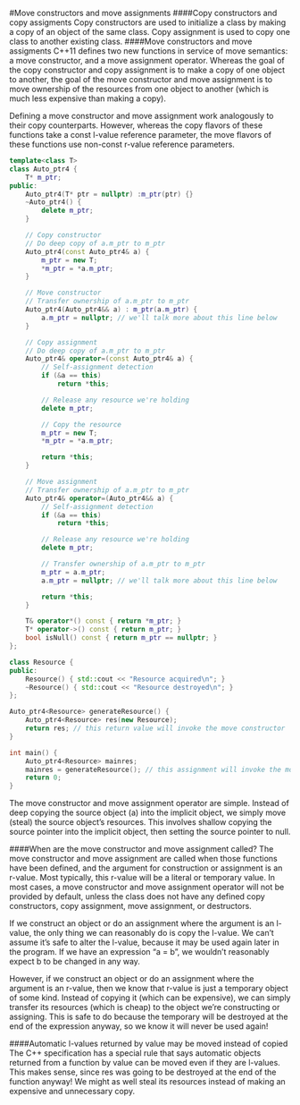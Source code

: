 #Move constructors and move assignments
####Copy constructors and copy assigments
Copy constructors are used to initialize a class by making a copy of an object of the same class. Copy assignment is used to copy one class to another existing class.
####Move constructors and move assigments
C++11 defines two new functions in service of move semantics: a move constructor, and a move assignment operator. Whereas the goal of the copy constructor and copy assignment is to make a copy of one object to another, the goal of the move constructor and move assignment is to move ownership of the resources from one object to another (which is much less expensive than making a copy).

Defining a move constructor and move assignment work analogously to their copy counterparts. However, whereas the copy flavors of these functions take a const l-value reference parameter, the move flavors of these functions use non-const r-value reference parameters.
```cpp
template<class T>
class Auto_ptr4 {
	T* m_ptr;
public:
	Auto_ptr4(T* ptr = nullptr) :m_ptr(ptr) {}
	~Auto_ptr4() {
		delete m_ptr;
	}

	// Copy constructor
	// Do deep copy of a.m_ptr to m_ptr
	Auto_ptr4(const Auto_ptr4& a) {
		m_ptr = new T;
		*m_ptr = *a.m_ptr;
	}

	// Move constructor
	// Transfer ownership of a.m_ptr to m_ptr
	Auto_ptr4(Auto_ptr4&& a) : m_ptr(a.m_ptr) {
		a.m_ptr = nullptr; // we'll talk more about this line below
	}

	// Copy assignment
	// Do deep copy of a.m_ptr to m_ptr
	Auto_ptr4& operator=(const Auto_ptr4& a) {
		// Self-assignment detection
		if (&a == this)
			return *this;

		// Release any resource we're holding
		delete m_ptr;

		// Copy the resource
		m_ptr = new T;
		*m_ptr = *a.m_ptr;

		return *this;
	}

	// Move assignment
	// Transfer ownership of a.m_ptr to m_ptr
	Auto_ptr4& operator=(Auto_ptr4&& a) {
		// Self-assignment detection
		if (&a == this)
			return *this;

		// Release any resource we're holding
		delete m_ptr;

		// Transfer ownership of a.m_ptr to m_ptr
		m_ptr = a.m_ptr;
		a.m_ptr = nullptr; // we'll talk more about this line below

		return *this;
	}

	T& operator*() const { return *m_ptr; }
	T* operator->() const { return m_ptr; }
	bool isNull() const { return m_ptr == nullptr; }
};

class Resource {
public:
	Resource() { std::cout << "Resource acquired\n"; }
	~Resource() { std::cout << "Resource destroyed\n"; }
};

Auto_ptr4<Resource> generateResource() {
	Auto_ptr4<Resource> res(new Resource);
	return res; // this return value will invoke the move constructor
}

int main() {
	Auto_ptr4<Resource> mainres;
	mainres = generateResource(); // this assignment will invoke the move assignment
	return 0;
}
```
The move constructor and move assignment operator are simple. Instead of deep copying the source object (a) into the implicit object, we simply move (steal) the source object’s resources. This involves shallow copying the source pointer into the implicit object, then setting the source pointer to null.

####When are the move constructor and  move assignment called?
The move constructor and move assignment are called when those functions have been defined, and the argument for construction or assignment is an r-value. Most typically, this r-value will be a literal or temporary value.
In most cases, a move constructor and move assignment operator will not be provided by default, unless the class does not have any defined copy constructors, copy assignment, move assignment, or destructors.

If we construct an object or do an assignment where the argument is an l-value, the only thing we can reasonably do is copy the l-value. We can’t assume it’s safe to alter the l-value, because it may be used again later in the program. If we have an expression “a = b”, we wouldn’t reasonably expect b to be changed in any way.

However, if we construct an object or do an assignment where the argument is an r-value, then we know that r-value is just a temporary object of some kind. Instead of copying it (which can be expensive), we can simply transfer its resources (which is cheap) to the object we’re constructing or assigning. This is safe to do because the temporary will be destroyed at the end of the expression anyway, so we know it will never be used again!

####Automatic l-values returned by value may be moved instead of copied
The C++ specification has a special rule that says automatic objects returned from a function by value can be moved even if they are l-values. This makes sense, since res was going to be destroyed at the end of the function anyway! We might as well steal its resources instead of making an expensive and unnecessary copy.

